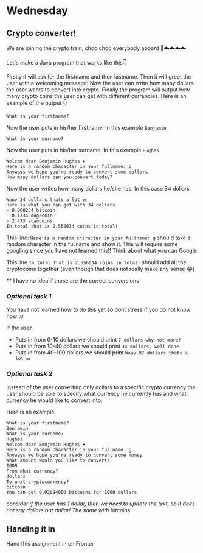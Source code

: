 # Wednesday

## Crypto converter!

We are joining the crypto train, choo choo everybody aboard 🚂☁️☁️☁️☁️

Let's make a Java program that works like this👇

Firstly it will ask for the firstname and then lastname. Then it will greet the user with a welcoming message! Now the user can write how many dollars the user wants to convert into crypto. Finally the program will output how many crypto coins the user can get with different currencies. Here is an example of the output 👇

```
What is your firstname?
```

Now the user puts in his/her firstname. In this example `Benjamin`

```
What is your surname?
```

Now the user puts in his/her surname. In this example `Hughes`

```
Welcom dear Benjamin Hughes ❤️
Here is a random character in your fullname: g
Anyways we hope you're ready to convert some dollars
How many dollars can you convert today?
```

Now the user writes how many dollars he/she has. In this case 34 dollars

```
Wauv 34 dollars thats a lot 💵
Here is what you can get with 34 dollars
- 0.000234 bitcoin
- 0.1334 dogecoin
- 2.423 scamcoins
In total that is 2.556634 coins in total!
```

This line: `Here is a random character in your fullname: g` should take a random character in the fullname and show it. This will require some googling since you have not learned this!! Think about what you can Google

This line `In total that is 2.556634 coins in total!` should add all the cryptocoins together (even though that does not really make any sense 😂)

\*\* I have no idea if those are the correct conversions



### *Optional task 1*

You have not learned how to do this yet so dont stress if you do not know how to

If the user

- Puts in from 0-10 dollars we should print `7 dollars why not more?`
- Puts in from 10-40 dollars we should print `34 dollars, well done`
- Puts in from 40-100 dollars we should print `Wauv 97 dollars thats a lot 💵`



### *Optional task 2*

Instead of the user converting only dollars to a specific crypto currency the user should be able to specify what currency he currently has and what currency he would like to convert into:

Here is an example

```
What is your firstname?
Benjamin
What is your surname?
Hughes
Welcom dear Benjamin Hughes ❤️
Here is a random character in your fullname: g
Anyways we hope you're ready to convert some money
What amount would you like to convert?
1000
From what currency?
dollars
To what cryptocurrency?
bitcoin
You can get 0,02094000 bitcoins for 1000 dollars
```

*consider if the user has 1 dollar, then we need to update the text, so it does not say dollars but dollar! The same with bitcoins*



## Handing it in

Hand this assignment in on Fronter
